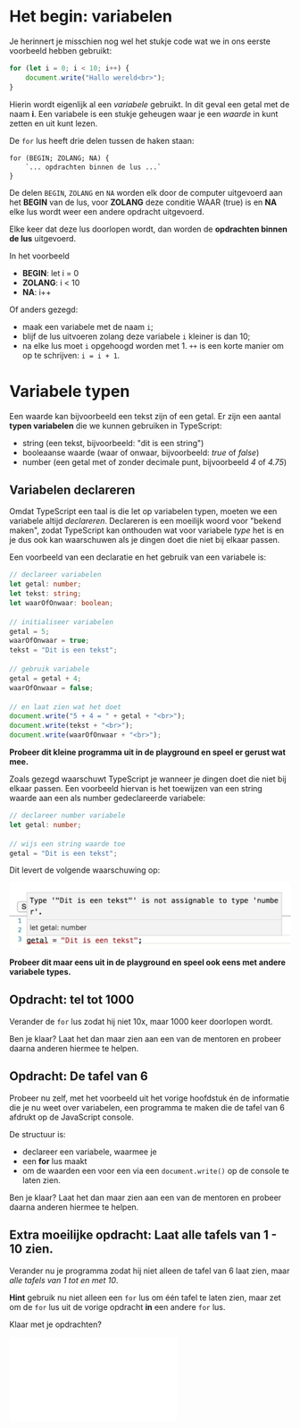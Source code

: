 # Het begin: variabelen

Je herinnert je misschien nog wel het stukje code wat we in ons eerste voorbeeld hebben gebruikt:

```typescript
for (let i = 0; i < 10; i++) {
    document.write("Hallo wereld<br>");
}
```

Hierin wordt eigenlijk al een *variabele* gebruikt. In dit geval een getal met de naam **i**. Een variabele is een stukje geheugen waar je een *waarde* in kunt zetten en uit kunt lezen.

De `for` lus heeft drie delen tussen de haken staan:

```
for (BEGIN; ZOLANG; NA) {
    `... opdrachten binnen de lus ...`
}
```

De delen `BEGIN`, `ZOLANG` en `NA` worden elk door de computer uitgevoerd aan het **BEGIN** van de lus, 
voor **ZOLANG** deze conditie WAAR (true) is en **NA** elke lus wordt weer een andere opdracht uitgevoerd. 

Elke keer dat deze lus doorlopen wordt, dan worden de **opdrachten binnen de lus** uitgevoerd. 
  
In het voorbeeld

* **BEGIN**: let i = 0
* **ZOLANG**: i < 10
* **NA**: i++

Of anders gezegd:

* maak een variabele met de naam `i`;
* blijf de lus uitvoeren zolang deze variabele `i` kleiner is dan 10;
* na elke lus moet `i` opgehoogd worden met 1. `++` is een korte manier om op te schrijven: `i = i + 1`.

# Variabele typen

Een waarde kan bijvoorbeeld een tekst zijn of een getal. Er zijn een aantal **typen variabelen** die we kunnen gebruiken in TypeScript:

* string (een tekst, bijvoorbeeld: "dit is een string")
* booleaanse waarde (waar of onwaar, bijvoorbeeld: *true* of *false*)
* number (een getal met of zonder decimale punt, bijvoorbeeld *4* of *4.75*)

## Variabelen declareren

Omdat TypeScript een taal is die let op variabelen typen, moeten we een variabele altijd *declareren*. Declareren is een moeilijk woord voor "bekend maken", zodat TypeScript kan onthouden wat voor variabele *type* het is en je dus ook kan waarschuwen als je dingen doet die niet bij elkaar passen.

Een voorbeeld van een declaratie en het gebruik van een variabele is:

```typescript
// declareer variabelen
let getal: number;
let tekst: string;
let waarOfOnwaar: boolean;

// initialiseer variabelen
getal = 5;
waarOfOnwaar = true;
tekst = "Dit is een tekst";

// gebruik variabele
getal = getal + 4;
waarOfOnwaar = false;

// en laat zien wat het doet
document.write("5 + 4 = " + getal + "<br>");
document.write(tekst + "<br>");
document.write(waarOfOnwaar + "<br>");
```

**Probeer dit kleine programma uit in de playground en speel er gerust wat mee.**

Zoals gezegd waarschuwt TypeScript je wanneer je dingen doet die niet bij elkaar passen. Een voorbeeld hiervan is het toewijzen van een string waarde aan een als number gedeclareerde variabele:

```typescript
// declareer number variabele
let getal: number;

// wijs een string waarde toe
getal = "Dit is een tekst";
```

Dit levert de volgende waarschuwing op:

![waarschuwing](images/waarschuwing.png)

**Probeer dit maar eens uit in de playground en speel ook eens met andere variabele types.**

## Opdracht: tel tot 1000

Verander de `for` lus zodat hij niet 10x, maar 1000 keer doorlopen wordt.

Ben je klaar? Laat het dan maar zien aan een van de mentoren en probeer daarna anderen hiermee te helpen.

## Opdracht: De tafel van 6

Probeer nu zelf, met het voorbeeld uit het vorige hoofdstuk én de informatie die je nu weet over variabelen, een programma te maken die de tafel van 6 afdrukt op de JavaScript console.

De structuur is:

* declareer een variabele, waarmee je
* een **for** lus maakt
* om de waarden een voor een via een `document.write()` op de console te laten zien.

Ben je klaar? Laat het dan maar zien aan een van de mentoren en probeer daarna anderen hiermee te helpen.

## Extra moeilijke opdracht: Laat alle tafels van 1 - 10 zien.

Verander nu je programma zodat hij niet alleen de tafel van 6 laat zien, maar *alle tafels van 1 tot en met 10*.

**Hint** gebruik nu niet alleen een `for` lus om één tafel te laten zien, maar zet om de `for` lus uit de vorige opdracht 
**in** een andere `for` lus.

Klaar met je opdrachten?  
  
![Ga door naar de while opdracht](while.md)